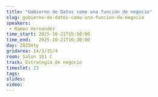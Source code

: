 ```yaml
---
title: "Gobierno de Datos como una función de negocio"
slug: gobierno-de-datos-como-una-funcion-de-negocio
speakers:
 - Ramon Hernandez
time_start: 2025-10-21T15:50:00
time_end:   2025-10-21T16:30:00
day: 2025mty
gridarea: 14/3/15/4
room: Salon 101 C
track: Estrategia de negocio
timeslot: 23
tags:
slides: 
video: 
---
```


